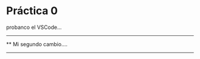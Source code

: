  # Práctica 0
 probanco el VSCode...
 
***********************
**  Mi segundo cambio....
*************************